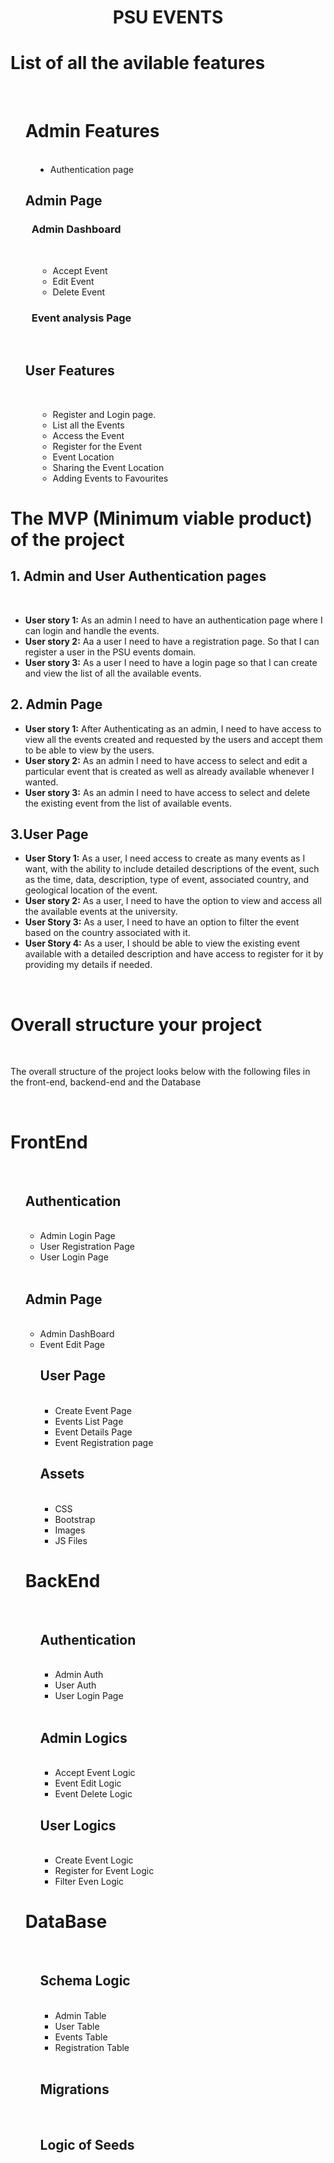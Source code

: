 <h1 style="text-align:center;">PSU EVENTS</h1>
<h1>List of all the avilable features </h1>
<br>
<ul>
<h1>Admin Features</h1>
    <br>
    <li style="margin-left: 40px ;">Authentication page</li>
<h2 >Admin Page</h2>
    <h3 style="margin-left: 10px ;"> Admin Dashboard</h3>
    <br>
    <ul style="margin-left: 20px ;">
	<li >Accept Event </li>
	<li >Edit Event</li>
    <li >Delete Event</li>
     </ul>
<h3 style="margin-left: 10px ;">Event analysis Page</h3>
<br>
<h2>User Features</h2>
    <br>
    <ul style="margin-left: 20px ;">
    <li>Register and Login page.</li>
    <li>List all the Events</li>
    <li>Access the Event</li>
    <li>Register for the Event</li>
    <li>Event Location</li>
    <li>Sharing the Event Location</li>
    <li>Adding Events to Favourites </li>
        </ul>
    
</ul>

<h1> The MVP (Minimum viable product) of the project </h1>

<h2>1.	Admin and User Authentication pages</h2>
<br>
<ul>
    <li><b>User story 1:</b> As an admin I need to have an authentication page where I can login and handle the events.</li>
    <li><b>User story 2:</b> Aa a user I need to have a registration page. So that I can register a user in the PSU events domain.</li>
    <li><b>User story 3:</b> As a user I need to have a login page so that I can create and view the list of all the available events.</li>
    </ul>

 <h2>2. Admin Page</h2>
 <ul>
    
<li><b>User story 1:</b> After Authenticating as an admin, I need to have access to view all the events created and requested by the users and accept them to be able to view by the users.

<li><b>User story 2:</b> As an admin I need to have access to select and edit a particular event that is created as well as already available whenever I wanted.

<li><b>User story 3:</b>  As an admin I need to have access to select and delete the existing event from the list of available events.
    </ul>

 <h2>3.User Page</h2>
<ul>
    
<li><b>User Story 1:</b> As a user, I need access to create as many events as I want, with the ability to include detailed descriptions of the event, such as the time, data, description, type of event, associated country, and geological location of the event.</li>

<li><b>User story 2:</b> As a user, I need to have the option to view and access all the available events at the university.</li>

<li><b>User Story 3:</b> As a user, I need to have an option to filter the event based on the country associated with it.</li>


<li><b>User Story 4:</b> As a user, I should be able to view the existing event available with a detailed description and have access to register for it by providing my details if needed.</li>

</ul> 
<br>
<h1>Overall structure your project</h1>
<br>
<p>The overall structure of the project looks below with the following files in the front-end, backend-end and the Database</p>
<br>
<h1>FrontEnd</h1>
<br> 
<ul>
    <h2> Authentication</h2>
    <ul>
        <br>
        <li>Admin Login Page</li>
        <li>User Registration Page</li>
        <li>User Login  Page</li>
    </ul>
    <br>
        <h2> Admin Page</h2>
    <ul>
        <br>
        <li>Admin DashBoard</li>
        <li>Event Edit Page</li>
    </ul>
   <ul>   
    <h2> User Page</h2>
  <ul>
        <br>
        <li>Create Event Page</li>
        <li>Events List Page</li>
        <li>Event Details Page</li>
        <li>Event Registration page</li>
    </ul>
    <h2> Assets</h2>
    <ul>
        <br>
        <li>CSS</li>
        <li>Bootstrap</li>
        <li>Images</li>
        <li>JS Files</li>
    </ul>
  </ul>
  
  <h1>BackEnd</h1>
  
 <br> 
<ul>
    <h2> Authentication</h2>
    <ul>
        <br>
        <li>Admin Auth</li>
        <li>User Auth</li>
        <li>User Login  Page</li>
    </ul>
    <br>
        <h2> Admin Logics</h2>
    <ul>
        <br>
        <li>Accept Event Logic</li>
        <li>Event Edit Logic</li>
        <li>Event Delete Logic</li>
    </ul>
    <h2> User Logics</h2>
    <ul>
        <br>
        <li>Create Event Logic</li>
        <li>Register for Event Logic</li>
        <li>Filter Even Logic</li>
    </ul>
  </ul> 
  
   <h1>DataBase</h1>
  
 <br> 
<ul>
    <h2> Schema Logic</h2>
    <ul>
        <br>
        <li>Admin Table</li>
        <li>User Table</li>
        <li>Events Table</li>
        <li>Registration Table</li>
    </ul>
    <br>
        <h2> Migrations</h2>
    <br>
    <h2> Logic of Seeds</h2>
  </ul> 
  
  
  